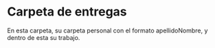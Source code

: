 # Carpeta de entregas

En esta carpeta, su carpeta personal con el formato apellidoNombre, y dentro de esta su trabajo.
